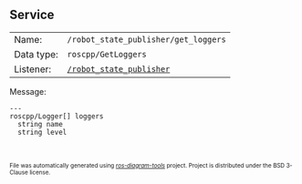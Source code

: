 <!--
File was automatically generated using 'ros-diagram-tools' project.
Project is distributed under the BSD 3-Clause license.
-->

## Service


|     |     |
| --- | --- |
| Name: | `/robot_state_publisher/get_loggers` |
| Data type: | `roscpp/GetLoggers` |
| Listener: | [`/robot_state_publisher`](n__robot_state_publisher.html) |

Message:
```
---
roscpp/Logger[] loggers
  string name
  string level


```



</br>
<font size="1">
File was automatically generated using <a href="https://github.com/anetczuk/ros-diagram-tools"><i>ros-diagram-tools</i></a> project.
Project is distributed under the BSD 3-Clause license.
</font>
